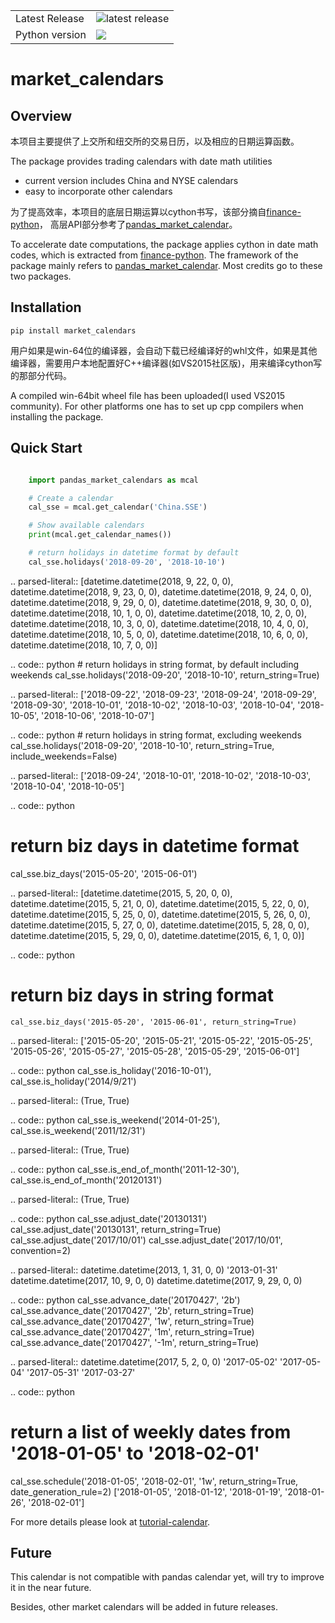 <table>
<tr>
  <td>Latest Release</td>
  <td><img src="https://img.shields.io/pypi/v/market_calendars.svg" alt="latest release" /></td>
</tr>

<tr>
  <td>Python version</td>
  <td><img src="https://img.shields.io/badge/python-3.6-blue.svg"/></td>
  </tr>

</table>


market_calendars
=================


Overview
--------
本项目主要提供了上交所和纽交所的交易日历，以及相应的日期运算函数。

The package provides trading calendars with date math utilities
- current version includes China and NYSE calendars
- easy to incorporate other calendars

为了提高效率，本项目的底层日期运算以cython书写，该部分摘自[finance-python](https://github.com/alpha-miner/Finance-Python)， 高层API部分参考了[pandas_market_calendar](https://github.com/rsheftel/pandas_market_calendars/blob/master/)。

To accelerate date computations, the package applies cython in date math codes, which is extracted from [finance-python](https://github.com/alpha-miner/Finance-Python).
The framework of the package mainly refers to [pandas_market_calendar](https://github.com/rsheftel/pandas_market_calendars/blob/master/). Most credits go to these two packages.


Installation
------------

``pip install market_calendars``

用户如果是win-64位的编译器，会自动下载已经编译好的whl文件，如果是其他编译器，需要用户本地配置好C++编译器(如VS2015社区版)，用来编译cython写的那部分代码。

A compiled win-64bit wheel file has been uploaded(I used VS2015 community). For other platforms one has to set up cpp compilers when installing the package.


Quick Start
-----------
```python

    import pandas_market_calendars as mcal

    # Create a calendar
    cal_sse = mcal.get_calendar('China.SSE')

    # Show available calendars
    print(mcal.get_calendar_names())
```

```python
    # return holidays in datetime format by default
    cal_sse.holidays('2018-09-20', '2018-10-10')
```

.. parsed-literal::
    [datetime.datetime(2018, 9, 22, 0, 0),
     datetime.datetime(2018, 9, 23, 0, 0),
     datetime.datetime(2018, 9, 24, 0, 0),
     datetime.datetime(2018, 9, 29, 0, 0),
     datetime.datetime(2018, 9, 30, 0, 0),
     datetime.datetime(2018, 10, 1, 0, 0),
     datetime.datetime(2018, 10, 2, 0, 0),
     datetime.datetime(2018, 10, 3, 0, 0),
     datetime.datetime(2018, 10, 4, 0, 0),
     datetime.datetime(2018, 10, 5, 0, 0),
     datetime.datetime(2018, 10, 6, 0, 0),
     datetime.datetime(2018, 10, 7, 0, 0)]

.. code:: python
    # return holidays in string format, by default including weekends
    cal_sse.holidays('2018-09-20', '2018-10-10', return_string=True)

.. parsed-literal::
    ['2018-09-22',
     '2018-09-23',
     '2018-09-24',
     '2018-09-29',
     '2018-09-30',
     '2018-10-01',
     '2018-10-02',
     '2018-10-03',
     '2018-10-04',
     '2018-10-05',
     '2018-10-06',
     '2018-10-07']

.. code:: python
    # return holidays in string format, excluding weekends
    cal_sse.holidays('2018-09-20', '2018-10-10', return_string=True, include_weekends=False)

.. parsed-literal::
    ['2018-09-24',
     '2018-10-01',
     '2018-10-02',
     '2018-10-03',
     '2018-10-04',
     '2018-10-05']

.. code:: python
   # return biz days in datetime format
   cal_sse.biz_days('2015-05-20', '2015-06-01')

.. parsed-literal::
   [datetime.datetime(2015, 5, 20, 0, 0),
    datetime.datetime(2015, 5, 21, 0, 0),
    datetime.datetime(2015, 5, 22, 0, 0),
    datetime.datetime(2015, 5, 25, 0, 0),
    datetime.datetime(2015, 5, 26, 0, 0),
    datetime.datetime(2015, 5, 27, 0, 0),
    datetime.datetime(2015, 5, 28, 0, 0),
    datetime.datetime(2015, 5, 29, 0, 0),
    datetime.datetime(2015, 6, 1, 0, 0)]

.. code:: python
   # return biz days in string format
    cal_sse.biz_days('2015-05-20', '2015-06-01', return_string=True)

.. parsed-literal::
    ['2015-05-20',
     '2015-05-21',
     '2015-05-22',
     '2015-05-25',
     '2015-05-26',
     '2015-05-27',
     '2015-05-28',
     '2015-05-29',
     '2015-06-01']

.. code:: python
   cal_sse.is_holiday('2016-10-01'), cal_sse.is_holiday('2014/9/21')

.. parsed-literal::
   (True, True)

.. code:: python
   cal_sse.is_weekend('2014-01-25'), cal_sse.is_weekend('2011/12/31')

.. parsed-literal::
   (True, True)

.. code:: python
   cal_sse.is_end_of_month('2011-12-30'), cal_sse.is_end_of_month('20120131')

.. parsed-literal::
   (True, True)

.. code:: python
   cal_sse.adjust_date('20130131')
   cal_sse.adjust_date('20130131', return_string=True)
   cal_sse.adjust_date('2017/10/01')
   cal_sse.adjust_date('2017/10/01', convention=2)

.. parsed-literal::
   datetime.datetime(2013, 1, 31, 0, 0)
   '2013-01-31'
   datetime.datetime(2017, 10, 9, 0, 0)
   datetime.datetime(2017, 9, 29, 0, 0)

.. code:: python
   cal_sse.advance_date('20170427', '2b')
   cal_sse.advance_date('20170427', '2b', return_string=True)
   cal_sse.advance_date('20170427', '1w', return_string=True)
   cal_sse.advance_date('20170427', '1m', return_string=True)
   cal_sse.advance_date('20170427', '-1m', return_string=True)

.. parsed-literal::
   datetime.datetime(2017, 5, 2, 0, 0)
   '2017-05-02'
   '2017-05-04'
   '2017-05-31'
   '2017-03-27'

.. code:: python
   # return a list of weekly dates from '2018-01-05' to '2018-02-01'
   cal_sse.schedule('2018-01-05', '2018-02-01', '1w', return_string=True, date_generation_rule=2)
   ['2018-01-05', '2018-01-12', '2018-01-19', '2018-01-26', '2018-02-01']


For more details please look at [tutorial-calendar](https://github.com/iLampard/market_calendars/blob/master/examples/tutorial_calendar.ipynb).

Future
------
This calendar is not compatible with pandas calendar yet, will try to improve it in the near future.

Besides, other market calendars will be added in future releases.